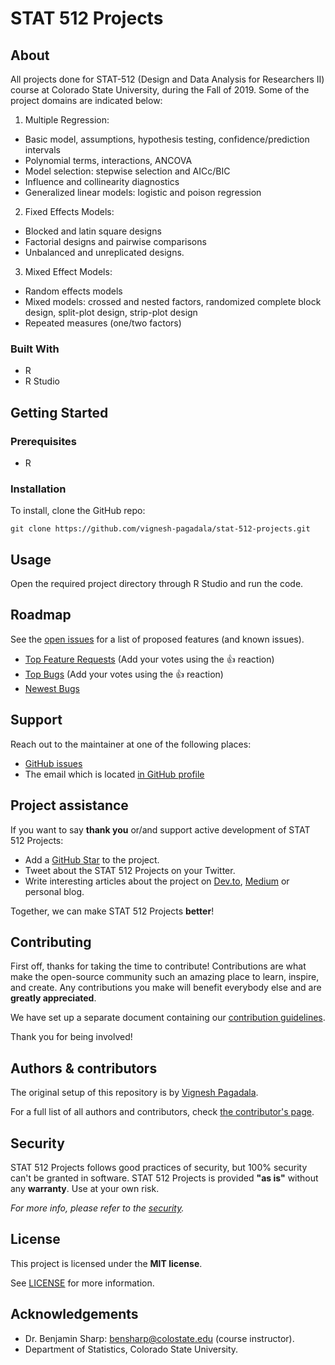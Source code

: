 # STAT 512 Projects

## About

All projects done for STAT-512 (Design and Data Analysis for Researchers II) course at Colorado State University, during the Fall of 2019. Some of the project domains are indicated below:

1. Multiple Regression:

* Basic model, assumptions, hypothesis testing, confidence/prediction intervals
* Polynomial terms, interactions, ANCOVA
* Model selection: stepwise selection and AICc/BIC
* Influence and collinearity diagnostics
* Generalized linear models: logistic and poison regression

2. Fixed Effects Models:

* Blocked and latin square designs
* Factorial designs and pairwise comparisons
* Unbalanced and unreplicated designs.

3. Mixed Effect Models:

* Random effects models
* Mixed models: crossed and nested factors, randomized complete block design,
split-plot design, strip-plot design
* Repeated measures (one/two factors)

### Built With

* R
* R Studio

## Getting Started

### Prerequisites

* R

### Installation

To install, clone the GitHub repo:

`git clone https://github.com/vignesh-pagadala/stat-512-projects.git`

## Usage

Open the required project directory through R Studio and run the code.

## Roadmap

See the [open issues](https://github.com/vignesh-pagadala/stat-512-projects/issues) for a list of proposed features (and known issues).

- [Top Feature Requests](https://github.com/vignesh-pagadala/stat-512-projects/issues?q=label%3Aenhancement+is%3Aopen+sort%3Areactions-%2B1-desc) (Add your votes using the 👍 reaction)
- [Top Bugs](https://github.com/vignesh-pagadala/stat-512-projects/issues?q=is%3Aissue+is%3Aopen+label%3Abug+sort%3Areactions-%2B1-desc) (Add your votes using the 👍 reaction)
- [Newest Bugs](https://github.com/vignesh-pagadala/stat-512-projects/issues?q=is%3Aopen+is%3Aissue+label%3Abug)

## Support

Reach out to the maintainer at one of the following places:

- [GitHub issues](https://github.com/vignesh-pagadala/stat-512-projects/issues/new?assignees=&labels=question&template=04_SUPPORT_QUESTION.md&title=support%3A+)
- The email which is located [in GitHub profile](https://github.com/vignesh-pagadala)

## Project assistance

If you want to say **thank you** or/and support active development of STAT 512 Projects:

- Add a [GitHub Star](https://github.com/vignesh-pagadala/stat-512-projects) to the project.
- Tweet about the STAT 512 Projects on your Twitter.
- Write interesting articles about the project on [Dev.to](https://dev.to/), [Medium](https://medium.com/) or personal blog.

Together, we can make STAT 512 Projects **better**!

## Contributing

First off, thanks for taking the time to contribute! Contributions are what make the open-source community such an amazing place to learn, inspire, and create. Any contributions you make will benefit everybody else and are **greatly appreciated**.

We have set up a separate document containing our [contribution guidelines](docs/CONTRIBUTING.md).

Thank you for being involved!

## Authors & contributors

The original setup of this repository is by [Vignesh Pagadala](https://github.com/vignesh-pagadala).

For a full list of all authors and contributors, check [the contributor's page](https://github.com/vignesh-pagadala/stat-512-projects/contributors).

## Security

STAT 512 Projects follows good practices of security, but 100% security can't be granted in software.
STAT 512 Projects is provided **"as is"** without any **warranty**. Use at your own risk.

_For more info, please refer to the [security](docs/SECURITY.md)._

## License

This project is licensed under the **MIT license**.

See [LICENSE](LICENSE) for more information.

## Acknowledgements

* Dr. Benjamin Sharp: bensharp@colostate.edu (course instructor).
* Department of Statistics, Colorado State University.
